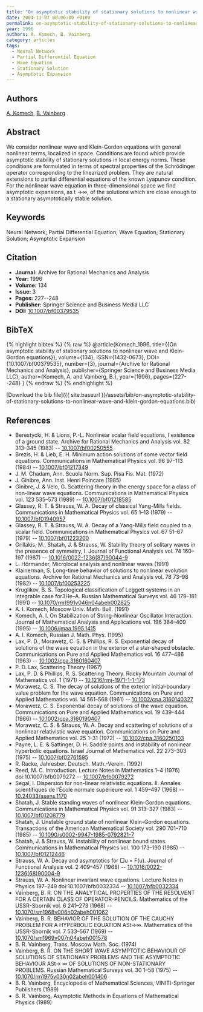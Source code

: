 ```yaml
---
title: "On asymptotic stability of stationary solutions to nonlinear wave and Klein-Gordon equations"
date: 2004-11-07 00:00:00 +0100
permalink: on-asymptotic-stability-of-stationary-solutions-to-nonlinear-wave-and-klein-gordon-equations
year: 1996
authors: A. Komech, B. Vainberg
category: articles
tags:
  - Neural Network
  - Partial Differential Equation
  - Wave Equation
  - Stationary Solution
  - Asymptotic Expansion
---
```

 
## Authors
[A. Komech](authors/alexander-komech), [B. Vainberg](authors/b-vainberg)
 
## Abstract
We consider nonlinear wave and Klein-Gordon equations with general nonlinear terms, localized in space. Conditions are found which provide asymptotic stability of stationary solutions in local energy norms. These conditions are formulated in terms of spectral properties of the Schrödinger operator corresponding to the linearized problem. They are natural extensions to partial differential equations of the known Lyapunov condition. For the nonlinear wave equation in three-dimensional space we find asymptotic expansions, as t →∞, of the solutions which are close enough to a stationary asymptotically stable solution.
 
## Keywords
Neural Network; Partial Differential Equation; Wave Equation; Stationary Solution; Asymptotic Expansion
 
## Citation
- **Journal:** Archive for Rational Mechanics and Analysis
- **Year:** 1996
- **Volume:** 134
- **Issue:** 3
- **Pages:** 227--248
- **Publisher:** Springer Science and Business Media LLC
- **DOI:** [10.1007/bf00379535](https://doi.org/10.1007/bf00379535)
 
## BibTeX
{% highlight bibtex %}
{% raw %}
@article{Komech_1996,
  title={{On asymptotic stability of stationary solutions to nonlinear wave and Klein-Gordon equations}},
  volume={134},
  ISSN={1432-0673},
  DOI={10.1007/bf00379535},
  number={3},
  journal={Archive for Rational Mechanics and Analysis},
  publisher={Springer Science and Business Media LLC},
  author={Komech, A. and Vainberg, B.},
  year={1996},
  pages={227--248}
}
{% endraw %}
{% endhighlight %}
 
[Download the bib file]({{ site.baseurl }}/assets/bib/on-asymptotic-stability-of-stationary-solutions-to-nonlinear-wave-and-klein-gordon-equations.bib)
 
## References
- Berestycki, H. & Lions, P.-L. Nonlinear scalar field equations, I existence of a ground state. Archive for Rational Mechanics and Analysis vol. 82 313–345 (1983) -- [10.1007/bf00250555](https://doi.org/10.1007/bf00250555)
- Brezis, H. & Lieb, E. H. Minimum action solutions of some vector field equations. Communications in Mathematical Physics vol. 96 97–113 (1984) -- [10.1007/bf01217349](https://doi.org/10.1007/bf01217349)
- J. M. Chadam, Ann. Scuola Norm. Sup. Pisa Fis. Mat. (1972)
- J. Ginibre, Ann. Inst. Henri Poincare (1985)
- Ginibre, J. & Velo, G. Scattering theory in the energy space for a class of non-linear wave equations. Communications in Mathematical Physics vol. 123 535–573 (1989) -- [10.1007/bf01218585](https://doi.org/10.1007/bf01218585)
- Glassey, R. T. & Strauss, W. A. Decay of classical Yang-Mills fields. Communications in Mathematical Physics vol. 65 1–13 (1979) -- [10.1007/bf01940957](https://doi.org/10.1007/bf01940957)
- Glassey, R. T. & Strauss, W. A. Decay of a Yang-Mills field coupled to a scalar field. Communications in Mathematical Physics vol. 67 51–67 (1979) -- [10.1007/bf01223200](https://doi.org/10.1007/bf01223200)
- Grillakis, M., Shatah, J. & Strauss, W. Stability theory of solitary waves in the presence of symmetry, I. Journal of Functional Analysis vol. 74 160–197 (1987) -- [10.1016/0022-1236(87)90044-9](https://doi.org/10.1016/0022-1236(87)90044-9)
- L. Hörmander, Microlocal analysis and nonlinear waves (1991)
- Klainerman, S. Long-time behavior of solutions to nonlinear evolution equations. Archive for Rational Mechanics and Analysis vol. 78 73–98 (1982) -- [10.1007/bf00253225](https://doi.org/10.1007/bf00253225)
- Kruglikov, B. S. Topological classification of Leggett systems in an integrable case for3He–A. Russian Mathematical Surveys vol. 46 179–181 (1991) -- [10.1070/rm1991v046n04abeh002825](https://doi.org/10.1070/rm1991v046n04abeh002825)
- A. I. Komech, Moscow Univ. Math. Bull. (1991)
- Komech, A. I. On Stabilization of String-Nonlinear Oscillator Interaction. Journal of Mathematical Analysis and Applications vol. 196 384–409 (1995) -- [10.1006/jmaa.1995.1415](https://doi.org/10.1006/jmaa.1995.1415)
- A. I. Komech, Russian J. Math. Phys. (1995)
- Lax, P. D., Morawetz, C. S. & Phillips, R. S. Exponential decay of solutions of the wave equation in the exterior of a star‐shaped obstacle. Communications on Pure and Applied Mathematics vol. 16 477–486 (1963) -- [10.1002/cpa.3160160407](https://doi.org/10.1002/cpa.3160160407)
- P. D. Lax, Scattering Theory (1967)
- Lax, P. D. & Phillips, R. S. Scattering Theory. Rocky Mountain Journal of Mathematics vol. 1 (1971) -- [10.1216/rmj-1971-1-1-173](https://doi.org/10.1216/rmj-1971-1-1-173)
- Morawetz, C. S. The decay of solutions of the exterior initial‐boundary value problem for the wave equation. Communications on Pure and Applied Mathematics vol. 14 561–568 (1961) -- [10.1002/cpa.3160140327](https://doi.org/10.1002/cpa.3160140327)
- Morawetz, C. S. Exponential decay of solutions of the wave equation. Communications on Pure and Applied Mathematics vol. 19 439–444 (1966) -- [10.1002/cpa.3160190407](https://doi.org/10.1002/cpa.3160190407)
- Morawetz, C. S. & Strauss, W. A. Decay and scattering of solutions of a nonlinear relativistic wave equation. Communications on Pure and Applied Mathematics vol. 25 1–31 (1972) -- [10.1002/cpa.3160250103](https://doi.org/10.1002/cpa.3160250103)
- Payne, L. E. & Sattinger, D. H. Saddle points and instability of nonlinear hyperbolic equations. Israel Journal of Mathematics vol. 22 273–303 (1975) -- [10.1007/bf02761595](https://doi.org/10.1007/bf02761595)
- R. Racke, Jahresber. Deutsch. Math.-Verein. (1992)
- Reed, M. C. Introduction. Lecture Notes in Mathematics 1–4 (1976) doi:10.1007/bfb0079272 -- [10.1007/bfb0079272](https://doi.org/10.1007/bfb0079272)
- Segal, I. Dispersion for non-linear relativistic equations. II. Annales scientifiques de l’École normale supérieure vol. 1 459–497 (1968) -- [10.24033/asens.1170](https://doi.org/10.24033/asens.1170)
- Shatah, J. Stable standing waves of nonlinear Klein-Gordon equations. Communications in Mathematical Physics vol. 91 313–327 (1983) -- [10.1007/bf01208779](https://doi.org/10.1007/bf01208779)
- Shatah, J. Unstable ground state of nonlinear Klein-Gordon equations. Transactions of the American Mathematical Society vol. 290 701–710 (1985) -- [10.1090/s0002-9947-1985-0792821-7](https://doi.org/10.1090/s0002-9947-1985-0792821-7)
- Shatah, J. & Strauss, W. Instability of nonlinear bound states. Communications in Mathematical Physics vol. 100 173–190 (1985) -- [10.1007/bf01212446](https://doi.org/10.1007/bf01212446)
- Strauss, W. A. Decay and asymptotics for □u = F(u). Journal of Functional Analysis vol. 2 409–457 (1968) -- [10.1016/0022-1236(68)90004-9](https://doi.org/10.1016/0022-1236(68)90004-9)
- Strauss, W. A. Nonlinear invariant wave equations. Lecture Notes in Physics 197–249 doi:10.1007/bfb0032334 -- [10.1007/bfb0032334](https://doi.org/10.1007/bfb0032334)
- Vaĭnberg, B. R. ON THE ANALYTICAL PROPERTIES OF THE RESOLVENT FOR A CERTAIN CLASS OF OPERATOR-PENCILS. Mathematics of the USSR-Sbornik vol. 6 241–273 (1968) -- [10.1070/sm1968v006n02abeh001062](https://doi.org/10.1070/sm1968v006n02abeh001062)
- Vaĭnberg, B. R. BEHAVIOR OF THE SOLUTION OF THE CAUCHY PROBLEM FOR A HYPERBOLIC EQUATION ASt→∞. Mathematics of the USSR-Sbornik vol. 7 533–567 (1969) -- [10.1070/sm1969v007n04abeh001578](https://doi.org/10.1070/sm1969v007n04abeh001578)
- B. R. Vainberg, Trans. Moscow Math. Soc. (1974)
- Vainberg, B. R. ON THE SHORT WAVE ASYMPTOTIC BEHAVIOUR OF SOLUTIONS OF STATIONARY PROBLEMS AND THE ASYMPTOTIC BEHAVIOUR ASt→ ∞ OF SOLUTIONS OF NON-STATIONARY PROBLEMS. Russian Mathematical Surveys vol. 30 1–58 (1975) -- [10.1070/rm1975v030n02abeh001406](https://doi.org/10.1070/rm1975v030n02abeh001406)
- B. R. Vainberg, Encyclopedia of Mathematical Sciences, VINITI-Springer Publishers (1989)
- B. R. Vainberg, Asymptotic Methods in Equations of Mathematical Physics (1989)

